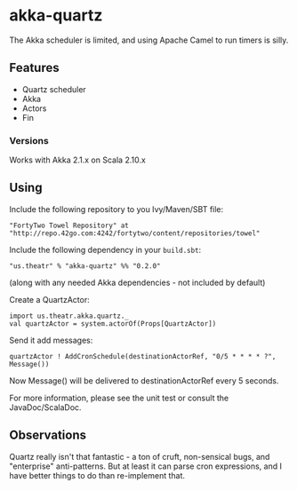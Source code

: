 akka-quartz
===============

The Akka scheduler is limited, and using Apache Camel to run timers is silly.

## Features ##

* Quartz scheduler
* Akka
* Actors
* Fin

### Versions ###

Works with Akka 2.1.x on Scala 2.10.x

## Using ##

Include the following repository to you Ivy/Maven/SBT file:

    "FortyTwo Towel Repository" at "http://repo.42go.com:4242/fortytwo/content/repositories/towel"

Include the following dependency in your `build.sbt`:

    "us.theatr" % "akka-quartz" %% "0.2.0"

(along with any needed Akka dependencies - not included by default)

Create a QuartzActor:

    import us.theatr.akka.quartz._
    val quartzActor = system.actorOf(Props[QuartzActor])

Send it add messages:

    quartzActor ! AddCronSchedule(destinationActorRef, "0/5 * * * * ?", Message())

Now Message() will be delivered to destinationActorRef every 5 seconds.

For more information, please see the unit test or consult the JavaDoc/ScalaDoc.

## Observations ##

Quartz really isn't that fantastic - a ton of cruft, non-sensical bugs, and "enterprise" anti-patterns.
But at least it can parse cron expressions, and I have better things to do than re-implement that.
